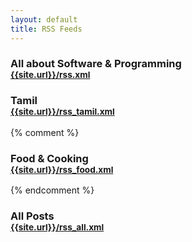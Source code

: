```yaml
---
layout: default
title: RSS Feeds
---
```


<h3>All about Software &amp; Programming 
<br/><small><a href="/rss.xml">{{site.url}}/rss.xml</a></small>
</h3>
<h3>Tamil 
<br/><small><a href="/rss_tamil.xml">{{site.url}}/rss_tamil.xml</a></small></h3>

{% comment %}
<h3>Food &amp; Cooking 
<br/><small><a href="/rss_food.xml">{{site.url}}/rss_food.xml</a></small></h3>
{% endcomment %}

<h3>All Posts 
<br/><small><a href="/rss_all.xml">{{site.url}}/rss_all.xml</a></small></h3>
